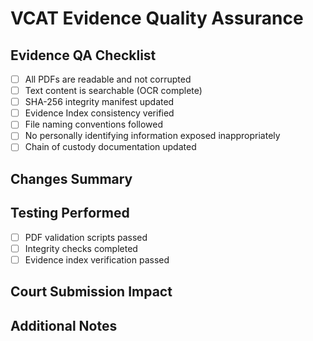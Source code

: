 # VCAT Evidence Quality Assurance

## Evidence QA Checklist
- [ ] All PDFs are readable and not corrupted
- [ ] Text content is searchable (OCR complete)  
- [ ] SHA-256 integrity manifest updated
- [ ] Evidence Index consistency verified
- [ ] File naming conventions followed
- [ ] No personally identifying information exposed inappropriately
- [ ] Chain of custody documentation updated

## Changes Summary
<!-- Describe the changes made to evidence files -->

## Testing Performed  
- [ ] PDF validation scripts passed
- [ ] Integrity checks completed
- [ ] Evidence index verification passed

## Court Submission Impact
<!-- Describe how these changes affect court submission readiness -->

## Additional Notes
<!-- Any additional context for reviewers -->